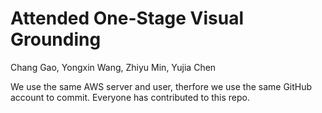 # Attended One-Stage Visual Grounding

Chang Gao, Yongxin Wang, Zhiyu Min, Yujia Chen

We use the same AWS server and user, therfore we use the same GitHub account to commit. Everyone has contributed to this repo.
